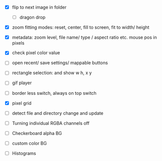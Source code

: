 - [x] flip to next image in folder
    - [ ] dragon drop
- [x] zoom fitting modes: reset, center, fill to screen, fit to width/ height
- [x] metadata: zoom level, file name/ type / aspect ratio etc. mouse pos in pixels
- [x] check pixel color value
- [ ] open recent/ save settings/ mappable buttons
- [ ] rectangle selection: and show w h, x y 
- [ ] gif player
- [ ] border less switch, always on top switch
- [x] pixel grid
- [ ] detect file and directory change and update
- [ ] Turning individual RGBA channels off
- [ ] Checkerboard alpha BG
- [ ] custom color BG
- [ ] Histograms

